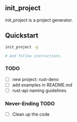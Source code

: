 init_project
------------
init_project is a project generator.

## Quickstart

```bash
init_project -g

# And follow instructions.
```

### TODO

- [ ] new project: rust-deno
- [ ] add examples in README.md
- [ ] rust-api naming guidelines

### Never-Ending TODO

- [ ] Clean up the code
